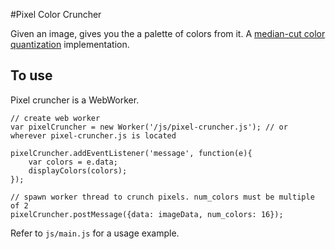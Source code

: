 #Pixel Color Cruncher

Given an image, gives you the a palette of colors from it. A [median-cut color quantization](https://www.wikiwand.com/en/Median_cut) implementation. 

## To use

Pixel cruncher is a WebWorker. 

    // create web worker
    var pixelCruncher = new Worker('/js/pixel-cruncher.js'); // or wherever pixel-cruncher.js is located
    
    pixelCruncher.addEventListener('message', function(e){
        var colors = e.data;
        displayColors(colors);
    });

    // spawn worker thread to crunch pixels. num_colors must be multiple of 2
    pixelCruncher.postMessage({data: imageData, num_colors: 16});


Refer to `js/main.js` for a usage example. 